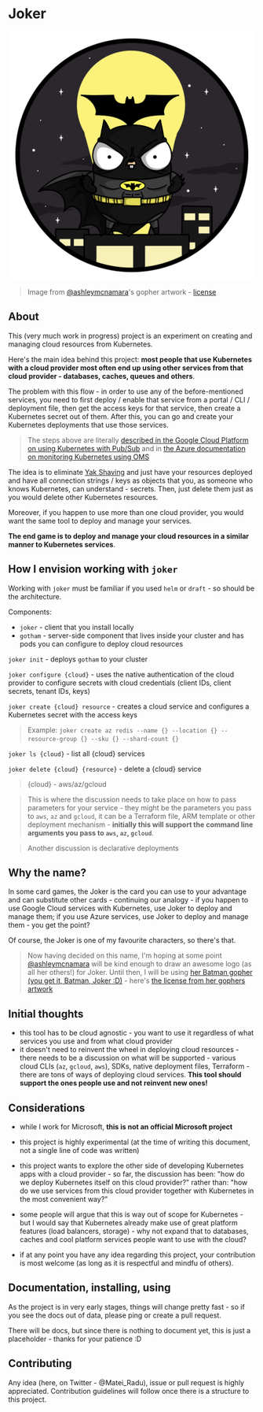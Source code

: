 Joker
=====
![](https://raw.githubusercontent.com/ashleymcnamara/gophers/master/BATMAN_GOPHER.png)

> Image from [@ashleymcnamara](https://github.com/ashleymcnamara/gophers)'s gopher artwork - [license](https://github.com/ashleymcnamara/gophers/blob/master/LICENSE)

About
-----

This (very much work in progress) project is an experiment on creating and managing cloud resources from Kubernetes.

Here's the main idea behind this project: **most people that use Kubernetes with a cloud provider most often end up using other services from that cloud provider - databases, caches, queues and others**.

The problem with this flow - in order to use any of the before-mentioned services, you need to first deploy / enable that service from a portal / CLI / deployment file, then get the access keys for that service, then create a Kubernetes secret out of them. After this, you can go and create your Kubernetes deployments that use those services.

> The steps above are literally [described in the Google Cloud Platform on using Kubernetes with Pub/Sub](https://cloud.google.com/container-engine/docs/tutorials/authenticating-to-cloud-platform) and in [the Azure documentation on monitoring Kubernetes using OMS](https://docs.microsoft.com/en-us/azure/container-service/kubernetes/container-service-kubernetes-oms)

The idea is to eliminate [Yak Shaving](https://www.hanselman.com/blog/YakShavingDefinedIllGetThatDoneAsSoonAsIShaveThisYak.aspx) and just have your resources deployed and have all connection strings / keys as objects that you, as someone who knows Kubernetes, can understand - secrets. Then, just delete them just as you would delete other Kubernetes resources.


Moreover, if you happen to use more than one cloud provider, you would want the same tool to deploy and manage your services.

**The end game is to deploy and manage your cloud resources in a similar manner to Kubernetes services**.


How I envision working with `joker`
----------------------------------

Working with `joker` must be familiar if you used `helm` or `draft` - so should be the architecture.

Components:

- `joker` - client that you install locally
- `gotham` - server-side component that lives inside your cluster and has pods you can configure to deploy cloud resources

`joker init` - deploys `gotham` to your cluster

`joker configure {cloud}` - uses the native authentication of the cloud provider to configure secrets with cloud credentials (client IDs, client secrets, tenant IDs, keys)

`joker create {cloud} resource` - creates a cloud service and configures a Kubernetes secret with the access keys

> Example: `joker create az redis --name {} --location {} --resource-group {} --sku {} --shard-count {}`

`joker ls {cloud}` - list all {cloud} services

`joker delete {cloud} {resource}` - delete a {cloud} service


> {cloud} - aws/az/gcloud

> This is where the discussion needs to take place on how to pass parameters for your service - they might be the parameters you pass to `aws`, `az` and `gcloud`, it can be a Terraform file, ARM template or other deployment mechanism - **initially this will support the command line arguments you pass to `aws`, `az`, `gcloud`**.

> Another discussion is declarative deployments

Why the name?
-------------

In some card games, the Joker is the card you can use to your advantage and can substitute other cards - continuing our analogy - if you happen to use Google Cloud services with Kubernetes, use Joker to deploy and manage them; if you use Azure services, use Joker to deploy and manage them - you get the point?

Of course, the Joker is one of my favourite characters, so there's that.

> Now having decided on this name, I'm hoping at some point [@ashleymcnamara](https://github.com/ashleymcnamara/gophers) will be kind enough to draw an awesome logo (as all her others!) for Joker. Until then, I will be using [her Batman gopher (you get it, Batman, Joker :D)](https://github.com/ashleymcnamara/gophers/blob/master/BATMAN_GOPHER.png) - here's [the license from her gophers artwork](https://github.com/ashleymcnamara/gophers/blob/master/LICENSE)

Initial thoughts
----------------

- this tool has to be cloud agnostic - you want to use it regardless of what services you use and from what cloud provider
- it doesn't need to reinvent the wheel in deploying cloud resources - there needs to be a discussion on what will be supported - various cloud CLIs (`az`, `gcloud`, `aws`), SDKs, native deployment files, Terraform - there are tons of ways of deploying cloud services. **This tool should support the ones people use and not reinvent new ones!**


Considerations
--------------

- while I work for Microsoft, **this is not an official Microsoft project**
- this project is highly experimental (at the time of writing this document, not a single line of code was written)
- this project wants to explore the other side of developing Kubernetes apps with a cloud provider - so far, the discussion has been: "how do we deploy Kubernetes itself on this cloud provider?" rather than: "how do we use services from this cloud provider together with Kubernetes in the most convenient way?"

- some people will argue that this is way out of scope for Kubernetes - but I would say that Kubernetes already make use of great platform features (load balancers, storage) - why not expand that to databases, caches and cool platform services people want to use with the cloud?

- if at any point you have any idea regarding this project, your contribution is most welcome (as long as it is respectful and mindfu of others).

Documentation, installing, using
--------------------------------

As the project is in very early stages, things will change pretty fast - so if you see the docs out of data, please ping or create a pull request. 

There will be docs, but since there is nothing to document yet, this is just a placeholder - thanks for your patience :D

Contributing
------------

Any idea (here, on Twitter - @Matei_Radu), issue or pull request is highly appreciated. Contribution guidelines will follow once there is a structure to this project.